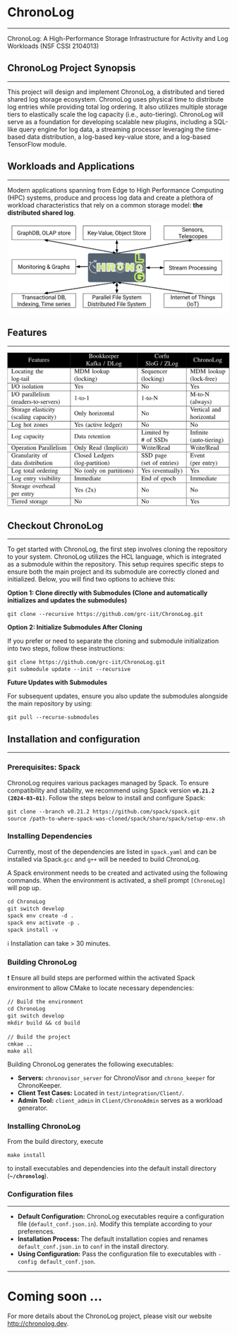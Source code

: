 # ChronoLog 

---

ChronoLog: A High-Performance Storage Infrastructure for Activity and Log Workloads (NSF CSSI 2104013)

## ChronoLog Project Synopsis

---

This project will design and implement ChronoLog, a distributed and tiered shared log storage ecosystem. ChronoLog uses
physical time to distribute log entries while providing total log ordering. It also utilizes multiple storage tiers to
elastically scale the log capacity (i.e., auto-tiering). ChronoLog will serve as a foundation for developing scalable
new plugins, including a SQL-like query engine for log data, a streaming processor leveraging the time-based data
distribution, a log-based key-value store, and a log-based TensorFlow module.

## Workloads and Applications

---

Modern applications spanning from Edge to High Performance Computing (HPC) systems, produce and process log data and
create a plethora of workload characteristics that rely on a common storage model: **the distributed shared log**.

![Log centric paradigm](/doc/images/log_centric_paradigm.svg)

## Features

---

![Feature matrix](/doc/images/feature-matrix.png)

## Checkout ChronoLog

---

To get started with ChronoLog, the first step involves cloning the repository to your system. ChronoLog utilizes the HCL language, which is integrated as a submodule within the repository. This setup requires specific steps to ensure both the main project and its submodule are correctly cloned and initialized. Below, you will find two options to achieve this:

**Option 1: Clone directly with Submodules (Clone and automatically initializes and updates the submodules)**

```
git clone --recursive https://github.com/grc-iit/ChronoLog.git
```

**Option 2: Initialize Submodules After Cloning**

If you prefer or need to separate the cloning and submodule initialization into two steps, follow these instructions:

```
git clone https://github.com/grc-iit/ChronoLog.git
git submodule update --init --recursive
```

**Future Updates with Submodules**

For subsequent updates, ensure you also update the submodules alongside the main repository by using:

```
git pull --recurse-submodules
```

## Installation and configuration

---

### Prerequisites: Spack

ChronoLog requires various packages managed by Spack. To ensure compatibility and stability, we recommend using Spack version **`v0.21.2 (2024-03-01)`**. Follow the steps below to install and configure Spack:

```
git clone --branch v0.21.2 https://github.com/spack/spack.git
source /path-to-where-spack-was-cloned/spack/share/spack/setup-env.sh
```

### Installing Dependencies

Currently, most of the dependencies are listed in `spack.yaml` and can be installed via Spack.`gcc` and `g++` will be needed to build ChronoLog.

A Spack environment needs to be created and activated using the following commands. When the environment is activated, a shell prompt `[ChronoLog]` will pop up.
```
cd ChronoLog
git switch develop
spack env create -d .
spack env activate -p .
spack install -v
```
 :information_source: Installation can take > 30 minutes.

### Building ChronoLog

 :exclamation: Ensure all build steps are performed within the activated Spack environment to allow CMake to locate necessary dependencies:

```
// Build the environment
cd ChronoLog
git switch develop
mkdir build && cd build

// Build the project 
cmkae ..
make all
```

Building ChronoLog generates the following executables:

- **Servers:** `chronovisor_server` for ChronoVisor and `chrono_keeper` for ChronoKeeper.
- **Client Test Cases:** Located in `test/integration/Client/`.
- **Admin Tool:** `client_admin` in `Client/ChronoAdmin` serves as a workload generator.

### Installing ChronoLog

From the build directory, execute

```
make install
```

to install executables and dependencies into the default install directory (**`~/chronolog`**).

### Configuration files

---

- **Default Configuration:** ChronoLog executables require a configuration file (`default_conf.json.in`). Modify this template according to your preferences.
- **Installation Process:** The default installation copies and renames `default_conf.json.in` to `conf` in the install directory.
- **Using Configuration:** Pass the configuration file to executables with `-config default_conf.json`.



------
# Coming soon ...

For more details about the ChronoLog project, please visit our website http://chronolog.dev.

